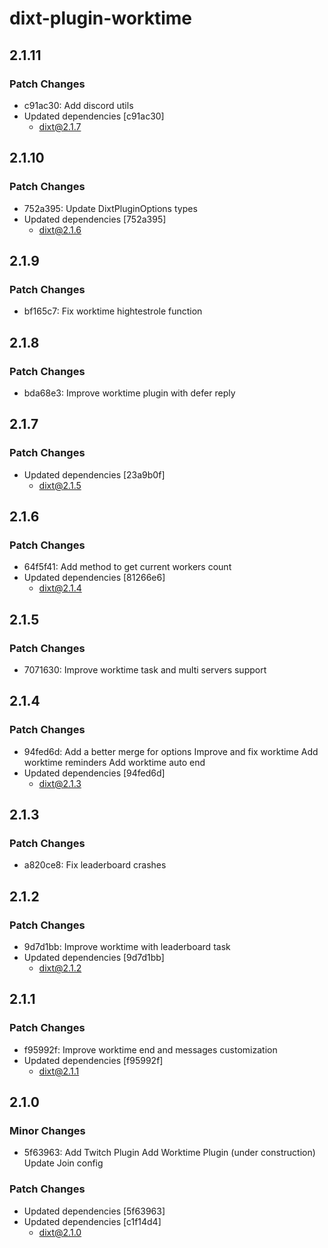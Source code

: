 # dixt-plugin-worktime

## 2.1.11

### Patch Changes

- c91ac30: Add discord utils
- Updated dependencies [c91ac30]
  - dixt@2.1.7

## 2.1.10

### Patch Changes

- 752a395: Update DixtPluginOptions types
- Updated dependencies [752a395]
  - dixt@2.1.6

## 2.1.9

### Patch Changes

- bf165c7: Fix worktime hightestrole function

## 2.1.8

### Patch Changes

- bda68e3: Improve worktime plugin with defer reply

## 2.1.7

### Patch Changes

- Updated dependencies [23a9b0f]
  - dixt@2.1.5

## 2.1.6

### Patch Changes

- 64f5f41: Add method to get current workers count
- Updated dependencies [81266e6]
  - dixt@2.1.4

## 2.1.5

### Patch Changes

- 7071630: Improve worktime task and multi servers support

## 2.1.4

### Patch Changes

- 94fed6d: Add a better merge for options
  Improve and fix worktime
  Add worktime reminders
  Add worktime auto end
- Updated dependencies [94fed6d]
  - dixt@2.1.3

## 2.1.3

### Patch Changes

- a820ce8: Fix leaderboard crashes

## 2.1.2

### Patch Changes

- 9d7d1bb: Improve worktime with leaderboard task
- Updated dependencies [9d7d1bb]
  - dixt@2.1.2

## 2.1.1

### Patch Changes

- f95992f: Improve worktime end and messages customization
- Updated dependencies [f95992f]
  - dixt@2.1.1

## 2.1.0

### Minor Changes

- 5f63963: Add Twitch Plugin
  Add Worktime Plugin (under construction)
  Update Join config

### Patch Changes

- Updated dependencies [5f63963]
- Updated dependencies [c1f14d4]
  - dixt@2.1.0
